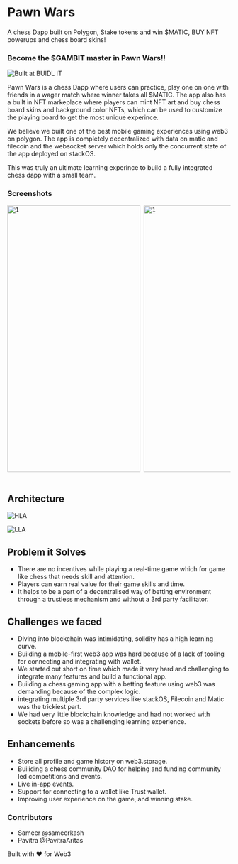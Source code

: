 # Pawn Wars

A chess Dapp built on Polygon, Stake tokens and win $MATIC, BUY NFT powerups and chess board skins!

### Become the $GAMBIT master in Pawn Wars!!

![Built at BUIDL IT](./images/banner-1.png)

Pawn Wars is a chess Dapp where users can practice, play one on one with friends in a wager match where winner takes all $MATIC. The app also has a built in NFT markeplace where players can mint NFT art and buy chess board skins and background color NFTs, which can be used to customize the playing board to get the most unique experince.

We believe we built one of the best mobile gaming experiences using web3 on polygon. The app is completely decentralized with data on matic and filecoin and the websocket server which holds only the concurrent state of the app deployed on stackOS.

This was truly an ultimate learning experince to build a fully integrated chess dapp with a small team.

### Screenshots

<pre>
<img src="./images/1.jpg" alt="1" width="300" height="600" /> <img src="./images/2.png" alt="1" width="300" height="600" /> <img src="./images/3.png" alt="1" width="300" height="600" /> <img src="./images/11.jpg" alt="1" width="300" height="600" /> <img src="./images/4.png" alt="1" width="300" height="600" /> <img src="./images/5.png" alt="1"
	 width="300" height="600" /> <img src="./images/6.png" alt="1"
	 width="300" height="600" /> <img src="./images/7.png" alt="1"
	 width="300" height="600" /> <img src="./images/8.png" alt="1"
	 width="300" height="600" /><img src="./images/9.png" alt="1"
	 width="300" height="600" /> <img src="./images/10.jpg" alt="1"
	 width="300" height="600" /> <img src="./images/12.jpg" alt="1"
	 width="300" height="600" />

</pre>

## Architecture

![HLA](./images/HLA.png)

![LLA](./images/LLA.png)

## Problem it Solves

- There are no incentives while playing a real-time game which for game like chess that needs skill and attention.
- Players can earn real value for their game skills and time.
- It helps to be a part of a decentralised way of betting environment through a trustless mechanism and without a 3rd party facilitator.

## Challenges we faced

- Diving into blockchain was intimidating, solidity has a high learning curve.
- Building a mobile-first web3 app was hard because of a lack of tooling for connecting and integrating with wallet.
- We started out short on time which made it very hard and challenging to integrate many features and build a functional app.
- Building a chess gaming app with a betting feature using web3 was demanding because of the complex logic.
- integrating multiple 3rd party services like stackOS, Filecoin and Matic was the trickiest part.
- We had very little blockchain knowledge and had not worked with sockets before so was a challenging learning experience.

## Enhancements

- Store all profile and game history on web3.storage.
- Builiding a chess community DAO for helping and funding community led competitions and events.
- Live in-app events.
- Support for connecting to a wallet like Trust wallet.
- Improving user experience on the game, and winning stake.

### Contributors

- Sameer @sameerkash
- Pavitra @PavitraAritas

Built with ❤️ for Web3
